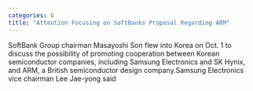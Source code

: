 ```yaml
---
categories: b
title: "Attention Focusing on SoftBanks Proposal Regarding ARM"
---
```

SoftBank Group chairman Masayoshi Son flew into Korea on Oct. 1 to discuss the possibility of promoting cooperation between Korean semiconductor companies, including Samsung Electronics and SK Hynix, and ARM, a British semiconductor design company.Samsung Electronics vice chairman Lee Jae-yong said